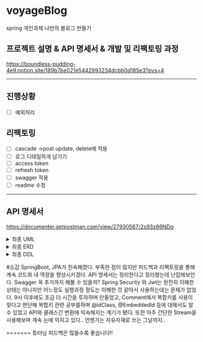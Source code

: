# voyageBlog
spring 개인과제 나만의 블로그 만들기

프로젝트 설명 & API 명세서 & 개발 및 리팩토링 과정
--------------------
https://boundless-pudding-4e9.notion.site/189b7be021e5442993234dcbb0d185e3?pvs=4

----------------------
## 진행상황
- [ ]  예외처리
## 리팩토링
- [ ]  cascade →post update, delete에 적용
- [ ]  로그 디테일하게 남기기
- [ ]  access token
- [ ]  refresh token
- [ ]  swagger 적용
- [ ]  readme 수정
------------------------------

## API 명세서
https://documenter.getpostman.com/view/27930567/2s93z86NDq

<details>
<summary>최종 UML</summary>
<div markdown="1">
    <img src="https://i.postimg.cc/rpbDGqqQ/voyage-Blog-usecase-Diagram-lv3.png" height="700">
</div>
</details>
<details>
<summary>최종 ERD</summary>
<div markdown="2">

<img src="https://i.postimg.cc/BQMKbKGk/lv3-final-erd.png" height="700">

</div>
</details>
<details>
<summary>최종 DDL</summary>
<div markdown="2">

```
create table if not exists user
(
    u_id       bigint auto_increment
        primary key,
    u_email    varchar(36)            not null,
    u_password varchar(64)            not null,
    u_role     enum ('ADMIN', 'USER') not null,
    u_username varchar(12)            not null,
    constraint UK_3oypjjd5orxmgq581pe1rj5q2
        unique (u_username)
);

create table if not exists post
(
    p_id               bigint auto_increment
        primary key,
    created_date       datetime(6) null,
    last_modified_date datetime(6) null,
    p_contents         text        not null,
    p_title            varchar(32) not null,
    p_username         varchar(12) not null,
    u_id               bigint      not null,
    constraint FKfvid82cuoi8ffelpry6l2cgxb
        foreign key (u_id) references user (u_id)
);

create table if not exists comment
(
    c_id               bigint auto_increment
        primary key,
    created_date       datetime(6)  null,
    last_modified_date datetime(6)  null,
    c_contents         varchar(255) not null,
    c_username         varchar(12)  not null,
    p_id               bigint       not null,
    u_id               bigint       not null,
    constraint FKk27qfspr5ar25vidcm2vrisna
        foreign key (p_id) references post (p_id),
    constraint FKoaey9dnt06ts7qqvkknv7ym2n
        foreign key (u_id) references user (u_id)
);

```

</div>
</details>

#소감
SpringBoot, JPA가 친숙해졌다. 부족한 점이 많지만 피드백과 리팩토링을 통해 계속 코드와 내 역량을 향상시키겠다.
API 명세서는 정리한다고 정리했는데 난잡해보인다. Swagger 꼭 추가까지 해볼 수 있을까?
Spring Security 와 Jwt는 완전히 이해한 상태는 아니지만 어느정도 실행과정 정도는 이해한 것 같아서 사용하는데는 문제가 없었다.
9시 이후에도 조금 더 시간을 투자하며 만들었고, Comment에서 복합키를 사용이 맞다고 판단해 복합키 관련 공부를하며 
@IdClass, @EmbeddedId 등에 대해서도 알 수 있었고 API와 클래스간 변환에 익숙해지는 계기가 됐다. 
또한 아주 간단한 Stream을 사용해보며 계속 눈에 익히고 있다.. 언젠가는 자유자재로 쓰는 그날까지..

=======
튜터님 피드백은 많을수록 좋습니다!!

